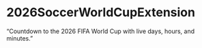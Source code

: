 # 2026SoccerWorldCupExtension
“Countdown to the 2026 FIFA World Cup with live days, hours, and minutes.”
